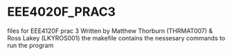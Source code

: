 # EEE4020F_PRAC3
files for EEE4120F prac 3
Written by Matthew Thorburn (THRMAT007) & Ross Lakey (LKYROS001)
the makefile contains the nessesary commands to run the program
